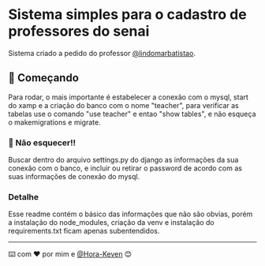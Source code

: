 # Sistema simples para o cadastro de professores do senai

Sistema criado a pedido do professor [@lindomarbatistao](https://github.com/lindomarbatistao).

## 🚀 Começando

Para rodar, o mais importante é estabelecer a conexão com o mysql, start do xamp e a criação do banco com o nome "teacher", para verificar as tabelas use o comando "use teacher" e entao "show tables", e não esqueça o makemigrations e migrate.

### 🔧 Não esquecer!!

Buscar dentro do arquivo settings.py do django as informações da sua conexão com o banco, e incluir ou retirar o password de acordo com as suas informações de conexão do mysql.

### Detalhe

Esse readme contém o básico das informações que não são obvias, porém a instalação do node_modules, criação da venv e instalação do requirements.txt ficam apenas subentendidos. 


---
⌨️ com ❤️ por mim e [@Hora-Keven](https://github.com/Hora-Keven) 😊
